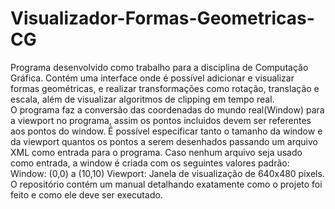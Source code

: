 # Visualizador-Formas-Geometricas-CG
Programa desenvolvido como trabalho para a disciplina de Computação Gráfica. Contém uma interface onde é possível adicionar e visualizar formas geométricas, e realizar transformações como rotação, translação e escala, além de visualizar algoritmos de clipping em tempo real.<br/>
O programa faz a conversão das coordenadas do mundo real(Window) para a viewport no programa, assim os pontos incluidos devem ser referentes aos pontos do window. É possível especificar tanto o tamanho da window e da viewport quantos os pontos a serem desenhados passando um arquivo XML como entrada para o programa. Caso nenhum arquivo seja usado como entrada, a window é criada com os seguintes valores padrão: <br/>
Window: (0,0) a (10,10)
Viewport: Janela de visualização de 640x480 pixels.<br/>
O repositório contém um manual detalhando exatamente como o projeto foi feito e como ele deve ser executado.
